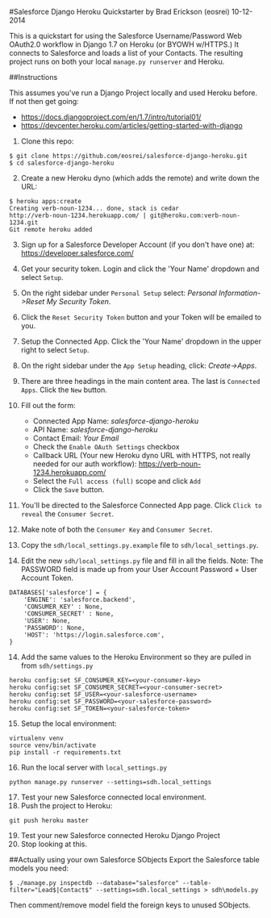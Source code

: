 #Salesforce Django Heroku Quickstarter
by Brad Erickson (eosrei) 10-12-2014

This is a quickstart for using the Salesforce Username/Password Web OAuth2.0
workflow in Django 1.7 on Heroku (or BYOWH w/HTTPS.) It connects to Salesforce
and loads a list of your Contacts. The resulting project runs on both your local
`manage.py runserver` and Heroku.

##Instructions

This assumes you've run a Django Project locally and used Heroku before. If not
then get going:

 * https://docs.djangoproject.com/en/1.7/intro/tutorial01/
 * https://devcenter.heroku.com/articles/getting-started-with-django

1. Clone this repo:
```
$ git clone https://github.com/eosrei/salesforce-django-heroku.git
$ cd salesforce-django-heroku
```

2. Create a new Heroku dyno (which adds the remote) and write down the URL:
```
$ heroku apps:create
Creating verb-noun-1234... done, stack is cedar
http://verb-noun-1234.herokuapp.com/ | git@heroku.com:verb-noun-1234.git
Git remote heroku added
```

3. Sign up for a Salesforce Developer Account (if you don't have one) at: https://developer.salesforce.com/
4. Get your security token. Login and click the 'Your Name' dropdown and select `Setup`.
5. On the right sidebar under `Personal Setup` select: *Personal Information->Reset My Security Token*.
6. Click the `Reset Security Token` button and your Token will be emailed to you.
7. Setup the Connected App. Click the 'Your Name' dropdown in the upper right to select `Setup`.
8. On the right sidebar under the `App Setup` heading, click: *Create->Apps*.
9. There are three headings in the main content area. The last is `Connected Apps`. Click the `New` button.
10. Fill out the form:
    * Connected App Name: *salesforce-django-heroku*
    * API Name: *salesforce-django-heroku*
    * Contact Email: *Your Email*
    * Check the `Enable OAuth Settings` checkbox
    * Callback URL (Your new Heroku dyno URL with HTTPS, not really needed for our auth workflow): https://verb-noun-1234.herokuapp.com/
    * Select the `Full access (full)` scope and click `Add`
    * Click the `Save` button.

11. You'll be directed to the Salesforce Connected App page. Click `Click to reveal` the `Consumer Secret`.
12. Make note of both the `Consumer Key` and `Consumer Secret`.
13. Copy the `sdh/local_settings.py.example` file to `sdh/local_settings.py`.
14. Edit the new `sdh/local_settings.py` file and fill in all the fields. Note: The
    PASSWORD field is made up from your User Account Password + User Account Token.    
```
DATABASES['salesforce'] = {
    'ENGINE': 'salesforce.backend',
    'CONSUMER_KEY' : None,
    'CONSUMER_SECRET' : None,
    'USER': None,
    'PASSWORD': None,
    'HOST': 'https://login.salesforce.com',
}
```

14. Add the same values to the Heroku Environment so they are pulled in from `sdh/settings.py`
```
heroku config:set SF_CONSUMER_KEY=<your-consumer-key>
heroku config:set SF_CONSUMER_SECRET=<your-consumer-secret>
heroku config:set SF_USER=<your-salesforce-username>
heroku config:set SF_PASSWORD=<your-salesforce-password>
heroku config:set SF_TOKEN=<your-salesforce-token>
```

15. Setup the local environment:
```
virtualenv venv
source venv/bin/activate
pip install -r requirements.txt
```
16. Run the local server with `local_settings.py`
```
python manage.py runserver --settings=sdh.local_settings
```
17. Test your new Salesforce connected local environment.
18. Push the project to Heroku:
```
git push heroku master
```
19. Test your new Salesforce connected Heroku Django Project
20. Stop looking at this.

##Actually using your own Salesforce SObjects
Export the Salesforce table models you need:
```
$ ./manage.py inspectdb --database="salesforce" --table-filter="Lead$|Contact$" --settings=sdh.local_settings > sdh\models.py
```
Then comment/remove model field the foreign keys to unused SObjects.
